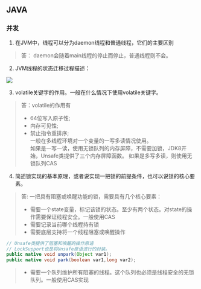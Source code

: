 ## JAVA

### 并发

1. 在JVM中，线程可以分为daemon线程和普通线程，它们的主要区别  
> 答： daemon会随着main线程的停止而停止，普通线程则不会。

2. JVM线程的状态迁移过程描述：
> 

<img src="https://zm.duzhaoteng.com/cq/img/thread_state_graph.svg">

3. volatile关键字的作用。一般在什么情况下使用volatile关键字。
> 答：volatile的作用有  
> - 64位写入原子性;
> - 内存可见性;
> - 禁止指令重排序;  
> 一般在多线程环境对一个变量的一写多读情况使用。  
> 如果是一写一读，使用无锁队列的内存屏障，不需要加锁，JDK8开始，Unsafe类提供了三个内存屏障函数。
> 如果是多写多读，则使用无锁队列CAS    

4. 简述锁实现的基本原理，或者说实现一把锁的前提条件，也可以说锁的核心要素。  
> 答: 一把具有阻塞或唤醒功能的锁，需要具有几个核心要素：
> - 需要一个state变量，标记该锁的状态。至少有两个状态。对state的操作需要保证线程安全。一般使用CAS  
> - 需要记录当前哪个线程持有锁  
> - 需要底层支持将一个线程阻塞或唤醒操作  
```java
// Unsafe类提供了阻塞和唤醒的操作原语
// LockSupport也是将Unsafe原语进行的封装。
public native void unpark(Object var1);
public native void park(boolean var1,long var2);
```
> - 需要一个队列维护所有阻塞的线程。这个队列也必须是线程安全的无锁队列。一般使用CAS实现  
